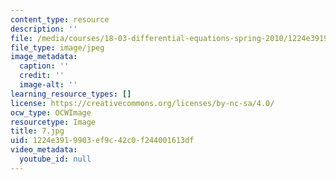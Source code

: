 ```yaml
---
content_type: resource
description: ''
file: /media/courses/18-03-differential-equations-spring-2010/1224e3919903ef9c42c0f244001613df_7.jpg
file_type: image/jpeg
image_metadata:
  caption: ''
  credit: ''
  image-alt: ''
learning_resource_types: []
license: https://creativecommons.org/licenses/by-nc-sa/4.0/
ocw_type: OCWImage
resourcetype: Image
title: 7.jpg
uid: 1224e391-9903-ef9c-42c0-f244001613df
video_metadata:
  youtube_id: null
---
```

